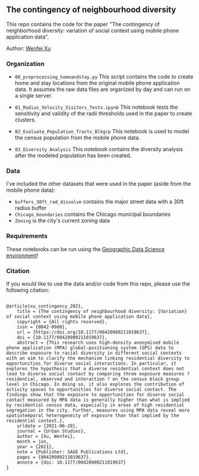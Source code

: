## The contingency of neighbourhood diversity
This repo contains the code for the paper "The contingency of neighborhood diversity: variation of social context using mobile phone application data".

Author: [Wenfei Xu](wenfeixu.com)

### Organization
- ``00_preprocessing_homeandstay.py`` 
This script contains the code to create home and stay locations from the original mobile phone application data. It assumes the raw data files are organized by day and can run on a single server. 

- ``01_Radius_Velocity_Visitors_Tests.ipynb`` 
This notebook tests the sensitivity and validity of the radii thresholds used in the paper to create clusters.
- ``02_Evaluate_Population_Tracts_Blkgrp`` 
This notebook is used to model the census population from the mobile phone data. 
- ``03_Diversity_Analysis`` 
This notebook contains the diversity analysis after the modeled population has been created. 

### Data
I've included the other datasets that were used in the paper (aside from the mobile phone data): 

- ``buffers_30ft_rad_dissolve`` contains the major street data with a 30ft radius buffer 
- ``Chicago_boundaries`` contains the Chicago municipal boundaries
- ``Zoning`` is the city's current zoning data


### Requirements
These notebooks can be run using the [Geographic Data Science environment](https://github.com/darribas/gds_env)!

### Citation
If you would like to use the data and/or code from this repo, please use the following citation:

```

@article{xu_contingency_2021,
	title = {The contingency of neighbourhood diversity: {Variation} of social context using mobile phone application data},
	copyright = {All rights reserved},
	issn = {0042-0980},
	url = {https://doi.org/10.1177/00420980211019637},
	doi = {10.1177/00420980211019637},
	abstract = {This research uses high-density anonymised mobile phone application (MPA) global-positioning system (GPS) data to describe exposure to racial diversity in different social contexts with an aim to clarify the mechanism linking residential diversity to opportunities for diverse social interactions. In particular, it explores the hypothesis that a diverse residential context does not lead to diverse social contact by comparing three exposure measures ? residential, observed and interaction ? on the census block group level in Chicago. In doing so, it also explores the contribution of activity spaces to opportunities for diverse social contact. The findings show that the exposure to opportunities for diverse social contact measured by MPA data is generally higher than what is implied by residential census data, especially in areas of high residential segregation in the city. Further, measures using MPA data reveal more spatiotemporal heterogeneity of exposure than that implied by the residential context.},
	urldate = {2021-06-28},
	journal = {Urban Studies},
	author = {Xu, Wenfei},
	month = jun,
	year = {2021},
	note = {Publisher: SAGE Publications Ltd},
	pages = {00420980211019637},
	annote = {doi: 10.1177/00420980211019637}
}

```